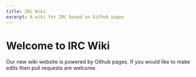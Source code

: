 ```yaml
---
title: IRC Wiki
excerpt: A wiki for IRC based on Github pages
---
```

# Welcome to IRC Wiki
Our new wiki website is powered by Github pages. If you would like to make edits then pull requests are welcome.